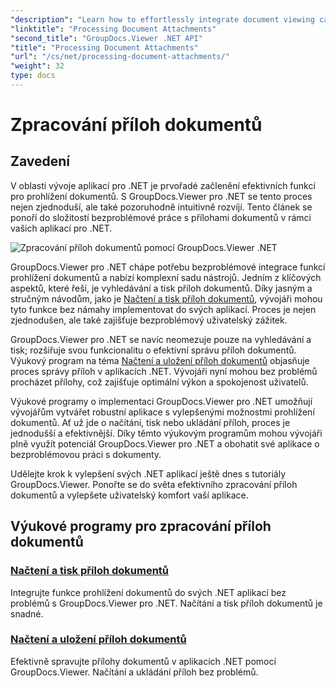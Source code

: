 ```yaml
---
"description": "Learn how to effortlessly integrate document viewing capabilities into your .NET applications using GroupDocs.Viewer. Manage document attachments efficiently."
"linktitle": "Processing Document Attachments"
"second_title": "GroupDocs.Viewer .NET API"
"title": "Processing Document Attachments"
"url": "/cs/net/processing-document-attachments/"
"weight": 32
type: docs
---
```

# Zpracování příloh dokumentů

## Zavedení

V oblasti vývoje aplikací pro .NET je prvořadé začlenění efektivních funkcí pro prohlížení dokumentů. S GroupDocs.Viewer pro .NET se tento proces nejen zjednoduší, ale také pozoruhodně intuitivně rozvíjí. Tento článek se ponoří do složitostí bezproblémové práce s přílohami dokumentů v rámci vašich aplikací pro .NET.

![Zpracování příloh dokumentů pomocí GroupDocs.Viewer .NET](/viewer/processing-document-attachments/image.png)

GroupDocs.Viewer pro .NET chápe potřebu bezproblémové integrace funkcí prohlížení dokumentů a nabízí komplexní sadu nástrojů. Jedním z klíčových aspektů, které řeší, je vyhledávání a tisk příloh dokumentů. Díky jasným a stručným návodům, jako je [Načtení a tisk příloh dokumentů](./retrieve-and-print-attachments/), vývojáři mohou tyto funkce bez námahy implementovat do svých aplikací. Proces je nejen zjednodušen, ale také zajišťuje bezproblémový uživatelský zážitek.

GroupDocs.Viewer pro .NET se navíc neomezuje pouze na vyhledávání a tisk; rozšiřuje svou funkcionalitu o efektivní správu příloh dokumentů. Výukový program na téma [Načtení a uložení příloh dokumentů](./retrieve-and-save-attachments/) objasňuje proces správy příloh v aplikacích .NET. Vývojáři nyní mohou bez problémů procházet přílohy, což zajišťuje optimální výkon a spokojenost uživatelů.

Výukové programy o implementaci GroupDocs.Viewer pro .NET umožňují vývojářům vytvářet robustní aplikace s vylepšenými možnostmi prohlížení dokumentů. Ať už jde o načítání, tisk nebo ukládání příloh, proces je jednodušší a efektivnější. Díky těmto výukovým programům mohou vývojáři plně využít potenciál GroupDocs.Viewer pro .NET a obohatit své aplikace o bezproblémovou práci s dokumenty.

Udělejte krok k vylepšení svých .NET aplikací ještě dnes s tutoriály GroupDocs.Viewer. Ponořte se do světa efektivního zpracování příloh dokumentů a vylepšete uživatelský komfort vaší aplikace.

## Výukové programy pro zpracování příloh dokumentů
### [Načtení a tisk příloh dokumentů](./retrieve-and-print-attachments/)
Integrujte funkce prohlížení dokumentů do svých .NET aplikací bez problémů s GroupDocs.Viewer pro .NET. Načítání a tisk příloh dokumentů je snadné.
### [Načtení a uložení příloh dokumentů](./retrieve-and-save-attachments/)
Efektivně spravujte přílohy dokumentů v aplikacích .NET pomocí GroupDocs.Viewer. Načítání a ukládání příloh bez problémů.